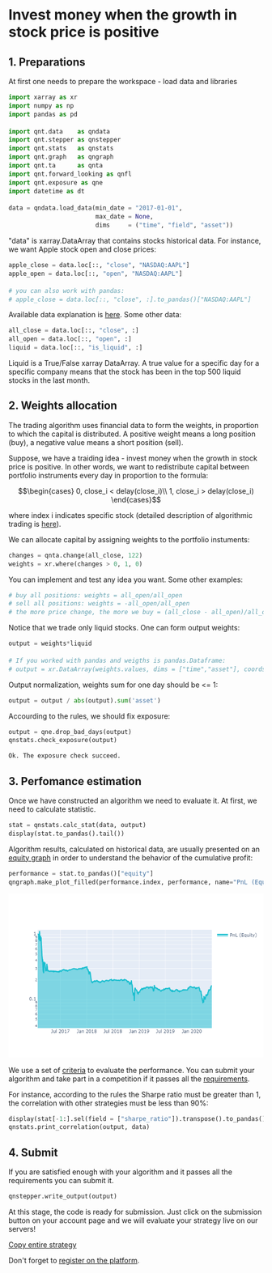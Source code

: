 # Invest money when the growth in stock price is positive

## 1. Preparations

At first one needs to prepare the workspace - load data and libraries

```python
import xarray as xr
import numpy as np
import pandas as pd

import qnt.data    as qndata
import qnt.stepper as qnstepper
import qnt.stats   as qnstats
import qnt.graph   as qngraph
import qnt.ta      as qnta
import qnt.forward_looking as qnfl
import qnt.exposure as qne
import datetime as dt

data = qndata.load_data(min_date = "2017-01-01",
                        max_date = None,
                        dims     = ("time", "field", "asset"))
```

"data" is xarray.DataArray that contains stocks historical data. For instance, we want Apple stock open and close prices:

```python
apple_close = data.loc[::, "close", "NASDAQ:AAPL"]
apple_open = data.loc[::, "open", "NASDAQ:AAPL"]

# you can also work with pandas:
# apple_close = data.loc[::, "close", :].to_pandas()["NASDAQ:AAPL"]
```

Available data explanation is [here](user_guide/data.md). Some other data:
```python
all_close = data.loc[::, "close", :]
all_open = data.loc[::, "open", :]
liquid = data.loc[::, "is_liquid", :]
```
Liquid is a True/False xarray DataArray. A true value for a specific day for a specific company means that the stock has been in the top 500 liquid stocks in the last month.


## 2. Weights allocation
The trading algorithm uses financial data to form the weights, in proportion to which the capital is distributed. A positive weight means a long position (buy), a negative value means a short position (sell).

Suppose, we have a traiding idea - invest money when the growth in stock price is positive. In other words, we want to redistribute capital between portfolio instruments every day in proportion to the formula:

```math
\begin{cases}
0, close_i < delay(close_i)\\ 1, close_i > delay(close_i)
\end{cases}
```
where index i indicates specific stock (detailed description of algorithmic trading is [here](/theory/theoretical_basis.md)).

We can allocate capital by assigning weights to the portfolio instuments:
```python
changes = qnta.change(all_close, 122)
weights = xr.where(changes > 0, 1, 0)
```

You can implement and test any idea you want. Some other examples:
```python
# buy all positions: weights = all_open/all_open
# sell all positions: weights = -all_open/all_open
# the more price change, the more we buy = (all_close - all_open)/all_open
```

Notice that we trade only liquid stocks. One can form output weights:

```python
output = weights*liquid

# If you worked with pandas and weigths is pandas.Dataframe:
# output = xr.DataArray(weights.values, dims = ["time","asset"], coords= {"time":weights.index,"asset":weights.columns} )
```

Output normalization, weights sum for one day should be <= 1:
```python
output = output / abs(output).sum('asset')
```
Accourding to the rules, we should fix exposure:
```python
output = qne.drop_bad_days(output)
qnstats.check_exposure(output)
```
```python
Ok. The exposure check succeed.
```


## 3. Perfomance estimation
Once we have constructed an algorithm we need to evaluate it. At first, we need to calculate statistic.
```python
stat = qnstats.calc_stat(data, output)
display(stat.to_pandas().tail())
```
Algorithm results, calculated on historical data, are usually presented on an [equity graph](/theory/theoretical_basis.md) in order to understand the behavior of the cumulative profit:

```python
performance = stat.to_pandas()["equity"]
qngraph.make_plot_filled(performance.index, performance, name="PnL (Equity)", type="log")
```

![Equity](equity.png)

We use a set of [criteria](/quality/rules.md) to evaluate the performance. You can submit your algorithm and take part in a competition if it passes all the [requirements](/quality/major.md).

For instance, according to the rules the Sharpe ratio must be greater than 1, the correlation with other strategies must be less than 90%:
```python
display(stat[-1:].sel(field = ["sharpe_ratio"]).transpose().to_pandas())
qnstats.print_correlation(output, data)
```

## 4. Submit

If you are satisfied enough with your algorithm and it passes all the requirements you can submit it.
```python
qnstepper.write_output(output)
```

At this stage, the code is ready for submission. Just click on the submission button on your account page and we will evaluate your strategy live on our servers!

[Copy entire strategy](#)

Don't forget to [register on the platform](https://quantiacs.io/personalpage/registration).